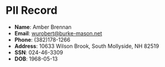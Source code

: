 # PII Record
- **Name**: Amber Brennan
- **Email**: wurobert@burke-mason.net
- **Phone**: (382)178-1266
- **Address**: 10633 Wilson Brook, South Mollyside, NH 82519
- **SSN**: 024-46-3309
- **DOB**: 1968-05-13
